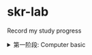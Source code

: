 # skr-lab
Record my study progress
<details>
  <summary>第一阶段: Computer basic</summary>
  
<details>
<summary>1-3 weeks: mystl</summary>

## 1-2 weeks 5.14-5.28
1-2周主要学习了c++，由于我没有c++基础，就从c++ primer看起了，但是由于primer里细碎的知识点过多，所以c++的很多特性还不熟，有以下收获
- 模版和泛型编程初步掌握
- 面向对象编程中类的一些特性：
  - 类的构造、析构函数
  - 类的继承方式的区别，比如private public protected等
  - 深拷贝和浅拷贝的区别
    - 浅拷贝出现在类里没有定义拷贝构造函数的时候：
    1. 类作为函数参数传递时
    2. 类作为函数返回值传递时
    3. 一个新类A被B初始化时，如下代码
      ``` c
      
      class Test
    {
      private:
      int* p;
    public:
      Test(int x)
      {
          this->p=new int(x);
          cout << "create the object" << endl;
      }
      ~Test()
      {
        if (p != NULL)
        {
            delete p;
        }
        cout << "delete the object" << endl;
      }
      int getX() { return *p; }
    };

    int main()
    {
      Test a(10);
      //浅拷贝
      Test b = a;
      return 0;
     }
     
    ```
       浅拷贝只是复制字面值，也就是说，当复制指针的时候，只会复制那个地址，也就是说会有两个指向同一位置的指针，这样就就会造成uaf漏洞
       就比如上面的a和b里的指针值是一样的，最后程序结束将这些释放会double free。
      - 深拷贝
        只要自己定义好拷贝构造函数就可以了，在里面完成分配内存并初始化的操作。
- 写了一部分stl的源码，但是并没有用c++11等的新特性,只写完了hash table
  - github链接:https://github.com/y-f00l/f00l_tiny_stl
  ### some bugs in my syl
  - vector 
  	pop_back后end迭代器会前向移动一个单位，但是这里它并没有检查移动后的end是否超前于begin，这样如果多次对vector pop，那么end就会超出本vector的范围，那么就会发生越界读写。asan编译后抛出 heap overflow的警告

  - list
    是erase的锅，如果在你疯狂对list进行erase，在它为空的时候，里面会有一个head node，由于list是双向循环链表，这时head node就会指向它自己，此刻在进行erase，就会对head node进行析构，然后释放对应内存，但是list里的erase函数会返回一个指向erase的结点的后继结点的迭代器，这样我们会拿到一个指向已释放内存的指针，会造成uaf。asan编译后会抛use after free的警告。
    
    总结一下，这些漏洞的成因是都是bound check的遗漏，看了一下别的师傅找到的发现有迭代器的位置不正确，导致析构出现uaf。

  ### 下一阶段目标
    - 考试周复习(忙完考试周变日更 苟过考试周先
    - 考完试写编译器
</details>

<details>
  <summary>3-8 weeks: my compiler learn</summary>
  
## 3rd week
- 6.1-6.2
  - 听完了cs143的2weeks的课，完成PA2的词法分析(63/63);
- 6.3
  - 开始听parser部分。
## 4-6 week
- 这个月学习了stanford的cs143，
  - 从词法分析到代码生成
  - 了解了自动机理论
  - 学到了一点flex和bison的基本写法
  - 了解了语法分析该怎么写文法
  - 语义分析和代码生成基本是借鉴了高人写的代码，设计的真的很棒
  - 这个月生活中也是一团糟，不过还好，目前心态整理的差不多了。

## 7 week
### 6.29
   - 开始看llvm的tutorial，目前看完了kaledoscope的lexer和parser(有股熟悉的味道)
   - 看了一点垃圾回收的算法，刚看到标记-清除算法，嗅到了ptmalloc的味道
### 6.30
   - 搬宿舍
### 7.1
   - 看房子
   - 写完了llvm tutorial的lexer
### 7.3
   - 跟家里人商量假期的事
   - 找兼职
   - 看了cscd70的lec1
   - 补一下cscd70的笔记：https://github.com/y-f00l/f00l_llvm_learn
### 7，4
   - 写了llvm tutorial的parser
   - 帮室友搬宿舍
### 7.5
   - 整理了cool的笔记https://github.com/y-f00l/f00l_cool_compiler
   - 在看编译器的漏洞
### 7.6 7.7
   - 接了一个两天的培训，赚点饭钱
### 7.8
   - 在看哈工大的编译原理
   - 有一个问题:
      - 为什么在进行DAG图构建的时候，为x = y + z构建DAG结点N的时候，M结点的定值变量表里出现了x，要将x删去
      - 我看的ppt上有的时候是不删除的，例子:
```c

a = b + c
b = a - d
c = b + c
d = a - d

``` 
  - 为a构建DAG结点的时候，因为b和c没定值，所以这个有了两个子结点b0 c0来当作b和c的初始值
  - 在给b构建结点的时候，因为构建了b，所以从子结点里删除了b0，为什么在构建c的时候没有删除c0
  - 已解决：课件里没画出来（摔）
  - 看完了标记-清除算法
  - 笔记可以在这里看:
  
 ### 7.9
  - 配好了在真机上开发llvm的环境，可以继续写llvm的tutorial了
  - 做好了assignment1的function info
  - 对llvm的pass有了初步认识
 ### 7.10
  - 上午去办了身份证
  - 下午+晚上做完了assignment1的localoptimization
  - 准备看dataflow analysis
 ### 7.11
  - 被学校赶走，收拾东西去酒店
  - 在看编译器设计的数据流分析，看不懂，哭了
 ### 7.12
  - 思考如何做dataflow analysis，无果
</details>

<details>
  <summary>9-12weeks: kernel</summary>
  
 - 第8周状态挺差，llvm的优化没学完，很可惜，开内核坑了
 ## 9th week
 ### 7.20
  - 今天写了一天的data lab，代码和笔记都上传了，数学真难，头疼
  
</details>
</details>

